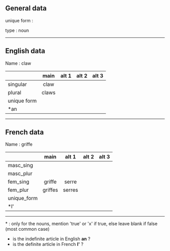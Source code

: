 ## General data

unique form :

type : noun

---

## English data

Name : claw

|             | main  | alt 1 | alt 2 | alt 3 |
| :---------- | :---: | :---: | :---: | ----- |
| singular    | claw  |       |       |       |
| plural      | claws |       |       |       |
| unique form |       |       |       |       |
| \*an        |       |       |       |       |

---

## French data

Name : griffe

|             |  main   | alt 1  | alt 2 | alt 3 |
| :---------- | :-----: | :----: | :---: | :---: |
| masc_sing   |         |        |       |       |
| masc_plur   |         |        |       |       |
| fem_sing    | griffe  | serre  |       |       |
| fem_plur    | griffes | serres |       |       |
| unique_form |         |        |       |       |
| \*l'        |         |        |       |       |

---

\* : only for the nouns, mention 'true' or 'x' if true, else leave blank if false (most common case)

- is the indefinite article in English **an** ?
- is the definite article in French **l'** ?
